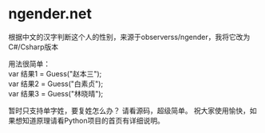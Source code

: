 # ngender.net
根据中文的汉字判断这个人的性别，来源于observerss/ngender，我将它改为C#/Csharp版本


用法很简单：<br />
var 结果1 = Guess("赵本三");<br />
var 结果2 = Guess("白素贞");<br />
var 结果3 = Guess("林晓晴");<br />


暂时只支持单字姓，要复姓怎么办？
请看源码，超级简单。
祝大家使用愉快，如果想知道原理请看Python项目的首页有详细说明。
